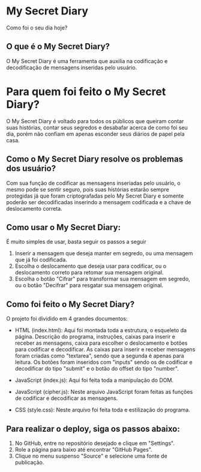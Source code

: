 # My Secret Diary
Como foi o seu dia hoje?

## O que é o My Secret Diary?

O My Secret Diary é uma ferramenta que auxilia na codificação e decodificação de mensagens inseridas pelo usuário.

# Para quem foi feito o My Secret Diary?

O My Secret Diary é voltado para todos os públicos que queiram contar suas histórias, contar seus segredos e desabafar acerca de como foi seu dia, porém não confiam em apenas esconder seus diários de papel pela casa.

## Como o My Secret Diary resolve os problemas dos usuário?

Com sua função de codificar as mensagens inseriadas pelo usuário, o mesmo pode se sentir seguro, pois suas histórias estarão sempre protegidas já que foram criptografadas pelo My Secret Diary e somente poderão ser decodificadas inserindo a mensagem codificada e a chave de deslocamento correta. 

## Como usar o My Secret Diary:

É muito simples de usar, basta seguir os passos a seguir

1. Inserir a mensagem que deseja manter em segredo, ou uma mensagem que já foi codificada.
2. Escolha o deslocamento que deseja usar para codificar, ou o deslocamento correto para retomar sua mensagem original.
3. Escolha o botão "Cifrar" para transformar sua mensagem em segredo, ou o botão "Decifrar" para resgatar sua mensagem original.

## Como foi feito o My Secret Diary?

O projeto foi dividido em 4 grandes documentos:

* HTML (index.html): Aqui foi montada toda a estrutura, o esqueleto da página. Descrição do programa, instruções, caixas para inserir e receber as mensagens, caixa para escolher o deslocamento e botões para codificar e decodificar. As caixas para inserir e receber mensagens foram criadas como "textarea", sendo que a segunda é apenas para leitura. Os botões foram inseridos com "inputs" sendo os de codificar e decodificar do tipo "submit" e o botão do offset do tipo "number".

* JavaScript (index.js): Aqui foi feita toda a manipulação do DOM. 

* JavaScript (cipher.js): Neste arquivo JavaScript foram feitas as funções de codificar e decodificar as mensagens.

* CSS (style.css): Neste arquivo foi feita toda e estilização do programa.

## Para realizar o deploy, siga os passos abaixo:

1. No GitHub, entre no repositório desejado e clique em "Settings".
2. Role a página para baixo até encontrar "GitHub Pages".
3. Clique no menu suspenso "Source" e selecione uma fonte de publicação.